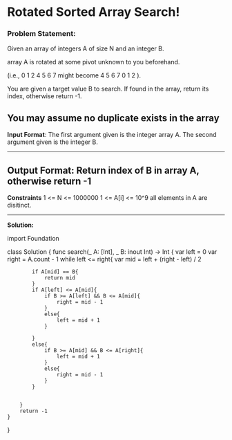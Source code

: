 #  Rotated Sorted Array Search!
### Problem Statement:
Given an array of integers A of size N and an integer B.

array A is rotated at some pivot unknown to you beforehand.

(i.e., 0 1 2 4 5 6 7 might become 4 5 6 7 0 1 2 ).

You are given a target value B to search. If found in the array, return its index, otherwise return -1.

You may assume no duplicate exists in the array
---
**Input Format**:
The first argument given is the integer array A.
The second argument given is the integer B.

---
**Output Format**:
Return index of B in array A, otherwise return -1
---
**Constraints**
1 <= N <= 1000000
1 <= A[i] <= 10^9
all elements in A are disitinct.

---
**Solution:**

 import Foundation

class Solution {
    func search(_ A: [Int], _ B: inout Int) -> Int {
        var left = 0
        var right = A.count - 1
        while left <= right{
            var mid = left + (right - left) / 2
            
            if A[mid] == B{
                return mid
            }
            if A[left] <= A[mid]{
                if B >= A[left] && B <= A[mid]{
                    right = mid - 1
                }
                else{
                    left = mid + 1
                }
                
            }
            else{
                if B >= A[mid] && B <= A[right]{
                    left = mid + 1
                }
                else{
                    right = mid - 1
                }
            }
            
            
        }
        return -1
    }
}

